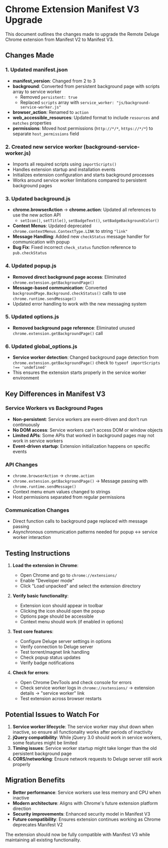 # Chrome Extension Manifest V3 Upgrade

This document outlines the changes made to upgrade the Remote Deluge Chrome extension from Manifest V2 to Manifest V3.

## Changes Made

### 1. Updated manifest.json
- **manifest_version**: Changed from 2 to 3
- **background**: Converted from persistent background page with scripts array to service worker
  - Removed `persistent: true`
  - Replaced `scripts` array with `service_worker: "js/background-service-worker.js"`
- **browser_action**: Renamed to `action`
- **web_accessible_resources**: Updated format to include `resources` and `matches` properties
- **permissions**: Moved host permissions (`http://*/*`, `https://*/*`) to separate `host_permissions` field

### 2. Created new service worker (background-service-worker.js)
- Imports all required scripts using `importScripts()`
- Handles extension startup and installation events
- Initializes extension configuration and starts background processes
- Works around service worker limitations compared to persistent background pages

### 3. Updated background.js
- **chrome.browserAction** → **chrome.action**: Updated all references to use the new action API
  - `setIcon()`, `setTitle()`, `setBadgeText()`, `setBadgeBackgroundColor()`
- **Context Menus**: Updated deprecated `chrome.contextMenus.ContextType.LINK` to string `"link"`
- **Message Handling**: Added new `checkStatus` message handler for communication with popup
- **Bug Fix**: Fixed incorrect `check_status` function reference to `pub.checkStatus`

### 4. Updated popup.js
- **Removed direct background page access**: Eliminated `chrome.extension.getBackgroundPage()`
- **Message-based communication**: Converted `backgroundPage.Background.checkStatus()` calls to use `chrome.runtime.sendMessage()`
- Updated error handling to work with the new messaging system

### 5. Updated options.js
- **Removed background page reference**: Eliminated unused `chrome.extension.getBackgroundPage()` call

### 6. Updated global_options.js
- **Service worker detection**: Changed background page detection from `chrome.extension.getBackgroundPage()` check to `typeof importScripts !== 'undefined'`
- This ensures the extension starts properly in the service worker environment

## Key Differences in Manifest V3

### Service Workers vs Background Pages
- **Non-persistent**: Service workers are event-driven and don't run continuously
- **No DOM access**: Service workers can't access DOM or window objects
- **Limited APIs**: Some APIs that worked in background pages may not work in service workers
- **Event-driven startup**: Extension initialization happens on specific events

### API Changes
- `chrome.browserAction` → `chrome.action`
- `chrome.extension.getBackgroundPage()` → Message passing with `chrome.runtime.sendMessage()`
- Context menu enum values changed to strings
- Host permissions separated from regular permissions

### Communication Changes
- Direct function calls to background page replaced with message passing
- Asynchronous communication patterns needed for popup ↔ service worker interaction

## Testing Instructions

1. **Load the extension in Chrome**:
   - Open Chrome and go to `chrome://extensions/`
   - Enable "Developer mode"
   - Click "Load unpacked" and select the extension directory

2. **Verify basic functionality**:
   - Extension icon should appear in toolbar
   - Clicking the icon should open the popup
   - Options page should be accessible
   - Context menu should work (if enabled in options)

3. **Test core features**:
   - Configure Deluge server settings in options
   - Verify connection to Deluge server
   - Test torrent/magnet link handling
   - Check popup status updates
   - Verify badge notifications

4. **Check for errors**:
   - Open Chrome DevTools and check console for errors
   - Check service worker logs in `chrome://extensions/` → extension details → "service worker" link
   - Test extension across browser restarts

## Potential Issues to Watch For

1. **Service worker lifecycle**: The service worker may shut down when inactive, so ensure all functionality works after periods of inactivity
2. **jQuery compatibility**: While jQuery 3.0 should work in service workers, some features might be limited
3. **Timing issues**: Service worker startup might take longer than the old persistent background page
4. **CORS/networking**: Ensure network requests to Deluge server still work properly

## Migration Benefits

- **Better performance**: Service workers use less memory and CPU when inactive
- **Modern architecture**: Aligns with Chrome's future extension platform direction
- **Security improvements**: Enhanced security model in Manifest V3
- **Future compatibility**: Ensures extension continues working as Chrome deprecates Manifest V2

The extension should now be fully compatible with Manifest V3 while maintaining all existing functionality.
